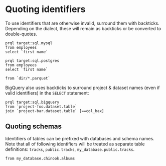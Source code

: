 # Quoting identifiers

To use identifiers that are otherwise invalid, surround them with backticks.
Depending on the dialect, these will remain as backticks or be converted to
double-quotes.

```prql
prql target:sql.mysql
from employees
select `first name`
```

```prql
prql target:sql.postgres
from employees
select `first name`
```

```prql
from `dir/*.parquet`
```

BigQuery also uses backticks to surround project & dataset names (even if valid
identifiers) in the `SELECT` statement:

```prql
prql target:sql.bigquery
from `project-foo.dataset.table`
join `project-bar.dataset.table` [==col_bax]
```

## Quoting schemas

Identifiers of tables can be prefixed with databases and schema names. Note that
all of following identifiers will be treated as separate table definitions:
`tracks`, `public.tracks`, `my_database.public.tracks`.

```prql
from my_database.chinook.albums
```
